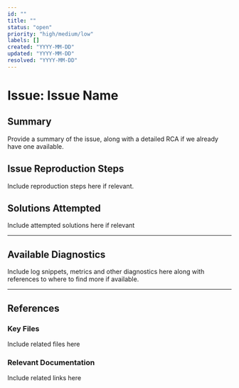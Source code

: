 ```yaml
---
id: ""
title: ""
status: "open"
priority: "high/medium/low"
labels: []
created: "YYYY-MM-DD"
updated: "YYYY-MM-DD"
resolved: "YYYY-MM-DD"
---
```


# Issue: Issue Name

## Summary

Provide a summary of the issue, along with a detailed RCA if we already have one available.

## Issue Reproduction Steps

Include reproduction steps here if relevant.

## Solutions Attempted

Include attempted solutions here if relevant

---

## Available Diagnostics

Include log snippets, metrics and other diagnostics here along with references to where to find more if available.

---

## References

### Key Files

Include related files here

### Relevant Documentation

Include related links here

